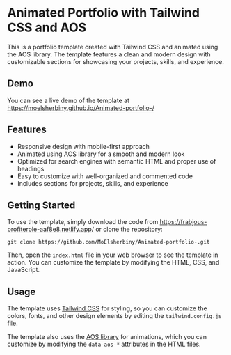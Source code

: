 # Animated Portfolio with Tailwind CSS and AOS

This is a portfolio template created with Tailwind CSS and animated using the AOS library. The template features a clean and modern design with customizable sections for showcasing your projects, skills, and experience.

## Demo

You can see a live demo of the template at https://moelsherbiny.github.io/Animated-portfolio-/

## Features

- Responsive design with mobile-first approach
- Animated using AOS library for a smooth and modern look
- Optimized for search engines with semantic HTML and proper use of headings
- Easy to customize with well-organized and commented code
- Includes sections for projects, skills, and experience

## Getting Started

To use the template, simply download the code from https://frabjous-profiterole-aaf8e8.netlify.app/ or clone the repository:

```
git clone https://github.com/MoElsherbiny/Animated-portfolio-.git
```

Then, open the `index.html` file in your web browser to see the template in action. You can customize the template by modifying the HTML, CSS, and JavaScript.

## Usage

The template uses [Tailwind CSS](https://tailwindcss.com/) for styling, so you can customize the colors, fonts, and other design elements by editing the `tailwind.config.js` file.

The template also uses the [AOS library](https://michalsnik.github.io/aos/) for animations, which you can customize by modifying the `data-aos-*` attributes in the HTML files.
